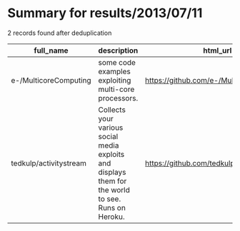 
# Summary for results/2013/07/11
    
2 records found after deduplication

| full_name | description | html_url | matched_list | matched_count | pushed_at | size | stargazers_count | language | forks_count | vul_ids |
|------------------------|-----------------------------------------------------------------------------------------------------|-------------------------------------------|----------------|-----------------|---------------------------|--------|--------------------|--------------|---------------|-----------|
| e-/MulticoreComputing | some code examples exploiting multi-core processors. | https://github.com/e-/MulticoreComputing | ['exploit'] | 1 | 2013-07-11 12:05:11+00:00 | 1140 | 1 | C | 0 | [] |
| tedkulp/activitystream | Collects your various social media exploits and displays them for the world to see. Runs on Heroku. | https://github.com/tedkulp/activitystream | ['exploit'] | 1 | 2013-07-11 03:29:27+00:00 | 152 | 0 | CoffeeScript | 0 | [] |
